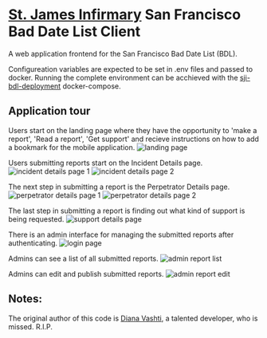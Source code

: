 # [St. James Infirmary](https://stjamesinfirmary.org) San Francisco Bad Date List Client

A web application frontend for the San Francisco Bad Date List (BDL).

Configureation variables are expected to be set in .env files and passed to docker.  Running the complete environment can be acchieved with the [sji-bdl-deployment](https://github.com/dennison-williams-stjames/sji-bdl-deployment) docker-compose.

## Application tour

Users start on the landing page where they have the opportunity to 'make a report', 'Read a report', 'Get support' and recieve instructions on how to add a bookmark for the mobile application.
![landing page](https://raw.githubusercontent.com/dennison-williams-stjames/sji-bdl-client/top/public/images/Screenshots/Home.png)

Users submitting reports start on the Incident Details page.
![incident details page 1](https://raw.githubusercontent.com/dennison-williams-stjames/sji-bdl-client/top/public/images/Screenshots/IncidentDetails.png)
![incident details page 2](https://raw.githubusercontent.com/dennison-williams-stjames/sji-bdl-client/top/public/images/Screenshots/IncidentDetails2.png)

The next step in submitting a report is the Perpetrator Details page.
![perpetrator details page 1](https://raw.githubusercontent.com/dennison-williams-stjames/sji-bdl-client/top/public/images/Screenshots/PerpetratorDetails.png)
![perpetrator details page 2](https://raw.githubusercontent.com/dennison-williams-stjames/sji-bdl-client/top/public/images/Screenshots/PerpetratorDetails2.png)

The last step in submitting a report is finding out what kind of support is being requested.
![support details page](https://raw.githubusercontent.com/dennison-williams-stjames/sji-bdl-client/top/public/images/Screenshots/SupportDetails.png)

There is an admin interface for managing the submitted reports after authenticating.
![login page](https://raw.githubusercontent.com/dennison-williams-stjames/sji-bdl-client/top/public/images/Screenshots/Login.png)

Admins can see a list of all submitted reports.
![admin report list](https://raw.githubusercontent.com/dennison-williams-stjames/sji-bdl-client/top/public/images/Screenshots/AdminReportList.png)

Admins can edit and publish submitted reports.
![admin report edit](https://raw.githubusercontent.com/dennison-williams-stjames/sji-bdl-client/top/public/images/Screenshots/AdminReportEdit.png)

## Notes:
The original author of this code is [Diana Vashti](https://github.com/DianaVashti/), a talented developer, who is missed.  R.I.P.

